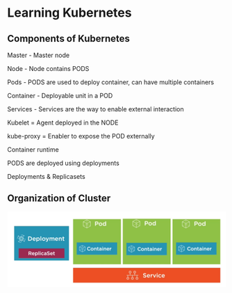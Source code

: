 # Learning Kubernetes

## Components of Kubernetes

Master - Master node

Node - Node contains PODS

Pods - PODS are used to deploy container, can have multiple containers

Container - Deployable unit in a POD

Services - Services are the way to enable external interaction

Kubelet = Agent deployed in the NODE

kube-proxy = Enabler to expose the POD externally

Container runtime

PODS are deployed using deployments

Deployments & Replicasets

## Organization of Cluster

![Cluster](https://github.com/satyasyamnn/Kubernetes/blob/master/Images/Cluster.PNG)
